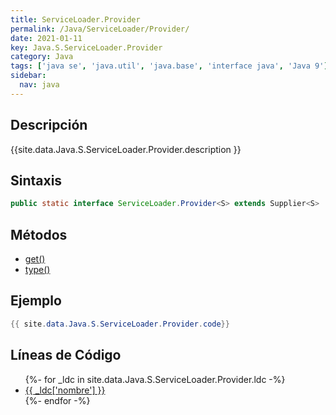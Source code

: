 ```yaml
---
title: ServiceLoader.Provider
permalink: /Java/ServiceLoader/Provider/
date: 2021-01-11
key: Java.S.ServiceLoader.Provider
category: Java
tags: ['java se', 'java.util', 'java.base', 'interface java', 'Java 9']
sidebar: 
  nav: java
---
```


## Descripción
{{site.data.Java.S.ServiceLoader.Provider.description }}

## Sintaxis
~~~java
public static interface ServiceLoader.Provider<S> extends Supplier<S>
~~~

## Métodos
* [get()](/Java/ServiceLoader/Provider/get)
* [type()](/Java/ServiceLoader/Provider/type)

## Ejemplo
~~~java
{{ site.data.Java.S.ServiceLoader.Provider.code}}
~~~

## Líneas de Código
<ul>
{%- for _ldc in site.data.Java.S.ServiceLoader.Provider.ldc -%}
   <li>
       <a href="{{_ldc['url'] }}">{{ _ldc['nombre'] }}</a>
   </li>
{%- endfor -%}
</ul>
